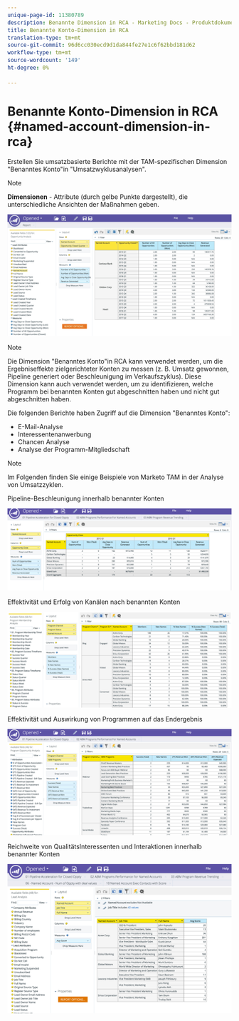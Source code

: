 ```yaml
---
unique-page-id: 11380789
description: Benannte Dimension in RCA - Marketing Docs - Produktdokumentation
title: Benannte Konto-Dimension in RCA
translation-type: tm+mt
source-git-commit: 96d6cc030ecd9d1da844fe27e1c6f62bbd181d62
workflow-type: tm+mt
source-wordcount: '149'
ht-degree: 0%

---
```



# Benannte Konto-Dimension in RCA {#named-account-dimension-in-rca}

Erstellen Sie umsatzbasierte Berichte mit der TAM-spezifischen Dimension &quot;Benanntes Konto&quot;in &quot;Umsatzwyklusanalysen&quot;.

>[!NOTE]
>
>**Dimensionen**  - Attribute (durch gelbe Punkte dargestellt), die unterschiedliche Ansichten der Maßnahmen geben.

![](assets/one-2.png)

>[!NOTE]
>
>Die Dimension &quot;Benanntes Konto&quot;in RCA kann verwendet werden, um die Ergebniseffekte zielgerichteter Konten zu messen (z. B. Umsatz gewonnen, Pipeline generiert oder Beschleunigung im Verkaufszyklus). Diese Dimension kann auch verwendet werden, um zu identifizieren, welche Programm bei benannten Konten gut abgeschnitten haben und nicht gut abgeschnitten haben.

Die folgenden Berichte haben Zugriff auf die Dimension &quot;Benanntes Konto&quot;:

* E-Mail-Analyse
* Interessentenanwerbung
* Chancen Analyse
* Analyse der Programm-Mitgliedschaft

>[!NOTE]
>
>Im Folgenden finden Sie einige Beispiele von Marketo TAM in der Analyse von Umsatzzyklen.

Pipeline-Beschleunigung innerhalb benannter Konten

![](assets/two-1.png)

Effektivität und Erfolg von Kanälen nach benannten Konten

![](assets/three-2.png)

Effektivität und Auswirkung von Programmen auf das Endergebnis

![](assets/four-3.png)

Reichweite von QualitätsInteressenten und Interaktionen innerhalb benannter Konten

![](assets/five-2.png)
